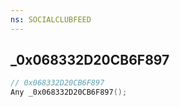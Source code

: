 ```yaml
---
ns: SOCIALCLUBFEED
---
```

## _0x068332D20CB6F897

```c
// 0x068332D20CB6F897
Any _0x068332D20CB6F897();
```

